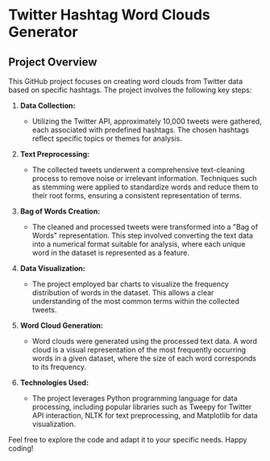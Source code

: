 # Twitter Hashtag Word Clouds Generator

## Project Overview

This GitHub project focuses on creating word clouds from Twitter data based on specific hashtags. The project involves the following key steps:

1. **Data Collection:**
   - Utilizing the Twitter API, approximately 10,000 tweets were gathered, each associated with predefined hashtags. The chosen hashtags reflect specific topics or themes for analysis.

2. **Text Preprocessing:**
   - The collected tweets underwent a comprehensive text-cleaning process to remove noise or irrelevant information. Techniques such as stemming were applied to standardize words and reduce them to their root forms, ensuring a consistent representation of terms.

3. **Bag of Words Creation:**
   - The cleaned and processed tweets were transformed into a "Bag of Words" representation. This step involved converting the text data into a numerical format suitable for analysis, where each unique word in the dataset is represented as a feature.

4. **Data Visualization:**
   - The project employed bar charts to visualize the frequency distribution of words in the dataset. This allows a clear understanding of the most common terms within the collected tweets.

5. **Word Cloud Generation:**
   - Word clouds were generated using the processed text data. A word cloud is a visual representation of the most frequently occurring words in a given dataset, where the size of each word corresponds to its frequency.

6. **Technologies Used:**
   - The project leverages Python programming language for data processing, including popular libraries such as Tweepy for Twitter API interaction, NLTK for text preprocessing, and Matplotlib for data visualization.

Feel free to explore the code and adapt it to your specific needs. Happy coding!
